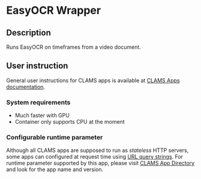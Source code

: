 # EasyOCR Wrapper

## Description

Runs EasyOCR on timeframes from a video document.

## User instruction

General user instructions for CLAMS apps is available at [CLAMS Apps documentation](https://apps.clams.ai/clamsapp).

### System requirements

* Much faster with GPU
* Container only supports CPU at the moment


### Configurable runtime parameter

Although all CLAMS apps are supposed to run as *stateless* HTTP servers, some apps can configured at request time using [URL query strings](https://en.wikipedia.org/wiki/Query_string). For runtime parameter supported by this app, please visit [CLAMS App Directory](https://apps.clams.ai) and look for the app name and version. 
